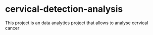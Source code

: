 # cervical-detection-analysis
This project is an data analytics project that allows to analyse cervical cancer 
